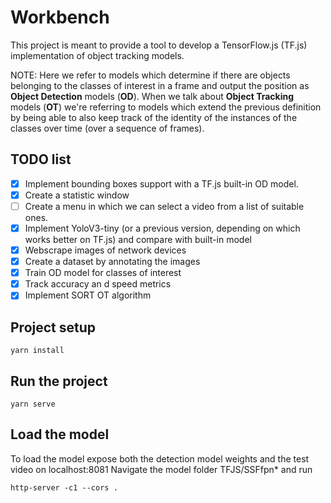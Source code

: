 # Workbench

This project is meant to provide a tool to develop a TensorFlow.js (TF.js) implementation of object tracking models.

NOTE: Here we refer to models which determine if there are objects belonging to the classes of interest in a frame and output the position as **Object Detection** models (**OD**). When we talk about **Object Tracking** models (**OT**) we're referring to models which extend the previous definition by being able to also keep track of the identity of the instances of the classes over time (over a sequence of frames).

## TODO list
- [X] Implement bounding boxes support with a TF.js built-in OD model.
- [X] Create a statistic window
- [ ] Create a menu in which we can select a video from a list of suitable ones.
- [X] Implement YoloV3-tiny (or a previous version, depending on which works better on TF.js) and compare with built-in model
- [X] Webscrape images of network devices
- [X] Create a dataset by annotating the images
- [X] Train OD model for classes of interest
- [X] Track accuracy an  d speed metrics
- [X] Implement SORT OT algorithm

## Project setup
```
yarn install
```

## Run the project
```
yarn serve
```

## Load the model

To load the model expose both the detection model weights and the test video on localhost:8081
Navigate the model folder TFJS/SSFfpn* and run

```
http-server -c1 --cors .
```

